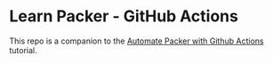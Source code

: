 # Learn Packer - GitHub Actions

This repo is a companion to the [Automate Packer with Github Actions](https://developer.hashicorp.com/packer/tutorials/cloud-production/github-actions) tutorial.

